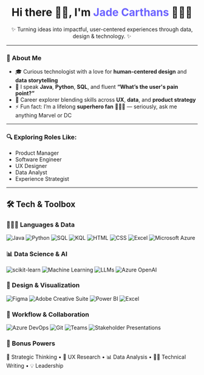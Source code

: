 <!-- GitHub Profile README -->

<h1 align="center">Hi there 👋🏾, I'm <span style="color:#6C63FF;">Jade Carthans</span> 👩🏾‍💻</h1>

<p align="center">
✨ Turning ideas into impactful, user-centered experiences through data, design & technology. ✨  
</p>

---

### 🧭 About Me

- 🎓 Curious technologist with a love for **human-centered design** and **data storytelling**
- 💬 I speak **Java**, **Python**, **SQL**, and fluent **“What’s the user's pain point?”**
- 🎯 Career explorer blending skills across **UX**, **data**, and **product strategy**
- ⚡️ Fun fact: I’m a lifelong **superhero fan** 🦸🏾‍♀️ — seriously, ask me anything Marvel or DC

---

### 🔍 Exploring Roles Like:
- Product Manager
- Software Engineer
- UX Designer
- Data Analyst
- Experience Strategist

---

## 🛠️ Tech & Toolbox

### 🧑🏾‍💻 Languages & Data

![Java](https://img.shields.io/badge/Java-%23ED8B00?style=flat&logo=java&logoColor=white)
![Python](https://img.shields.io/badge/Python-3670A0?style=flat&logo=python&logoColor=ffdd54)
![SQL](https://img.shields.io/badge/SQL-%2300f?style=flat&logo=sqlite&logoColor=white)
![KQL](https://img.shields.io/badge/KQL-0078D4?style=flat&logo=microsoft&logoColor=white)
![HTML](https://img.shields.io/badge/HTML5-E34F26?style=flat&logo=html5&logoColor=white)
![CSS](https://img.shields.io/badge/CSS3-1572B6?style=flat&logo=css3&logoColor=white)
![Excel](https://img.shields.io/badge/Excel-217346?style=flat&logo=microsoft-excel&logoColor=white)
![Microsoft Azure](https://img.shields.io/badge/Microsoft%20Azure-0089D6?style=flat&logo=microsoft-azure&logoColor=white)



### 📊 Data Science & AI

![scikit-learn](https://img.shields.io/badge/Scikit--Learn-F7931E?style=flat&logo=scikit-learn&logoColor=white)
![Machine Learning](https://img.shields.io/badge/Machine%20Learning-%2300C853?style=flat&logo=Google&logoColor=white)
![LLMs](https://img.shields.io/badge/LLMs-%236463FF?style=flat&logo=openai&logoColor=white)
![Azure OpenAI](https://img.shields.io/badge/Azure%20OpenAI-0066CC?style=flat&logo=openai&logoColor=white)


### 🎨 Design & Visualization

![Figma](https://img.shields.io/badge/Figma-F24E1E?style=flat&logo=figma&logoColor=white)
![Adobe Creative Suite](https://img.shields.io/badge/Adobe-FF0000?style=flat&logo=adobe&logoColor=white)
![Power BI](https://img.shields.io/badge/Power%20BI-F2C811?style=flat&logo=powerbi&logoColor=black)
![Excel](https://img.shields.io/badge/Excel-217346?style=flat&logo=microsoft-excel&logoColor=white)

### 🚀 Workflow & Collaboration

![Azure DevOps](https://img.shields.io/badge/Azure%20DevOps-0078D7?style=flat&logo=azuredevops&logoColor=white)
![Git](https://img.shields.io/badge/Git-F05032?style=flat&logo=git&logoColor=white)
![Teams](https://img.shields.io/badge/Cross--Functional%20Teams-%234B4B4B?style=flat&logo=teams&logoColor=white)
![Stakeholder Presentations](https://img.shields.io/badge/Stakeholder%20Comms-%23FF6F61?style=flat&logo=slides&logoColor=white)

### 🌟 Bonus Powers

🧠 Strategic Thinking • 🎯 UX Research • 📊 Data Analysis • ✍🏾 Technical Writing • 💡 Leadership

